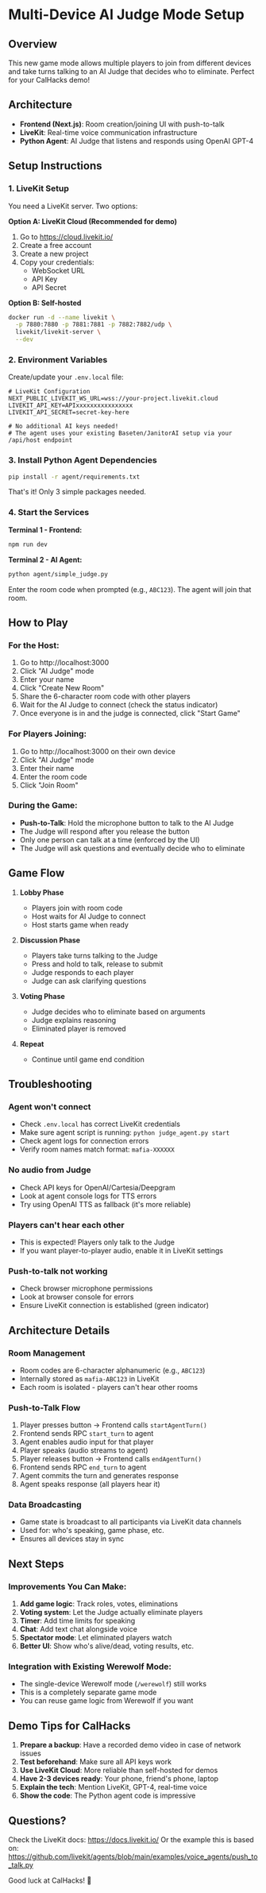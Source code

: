 # Multi-Device AI Judge Mode Setup

## Overview
This new game mode allows multiple players to join from different devices and take turns talking to an AI Judge that decides who to eliminate. Perfect for your CalHacks demo!

## Architecture
- **Frontend (Next.js)**: Room creation/joining UI with push-to-talk
- **LiveKit**: Real-time voice communication infrastructure
- **Python Agent**: AI Judge that listens and responds using OpenAI GPT-4

## Setup Instructions

### 1. LiveKit Setup
You need a LiveKit server. Two options:

**Option A: LiveKit Cloud (Recommended for demo)**
1. Go to https://cloud.livekit.io/
2. Create a free account
3. Create a new project
4. Copy your credentials:
   - WebSocket URL
   - API Key
   - API Secret

**Option B: Self-hosted**
```bash
docker run -d --name livekit \
  -p 7880:7880 -p 7881:7881 -p 7882:7882/udp \
  livekit/livekit-server \
  --dev
```

### 2. Environment Variables
Create/update your `.env.local` file:

```env
# LiveKit Configuration
NEXT_PUBLIC_LIVEKIT_WS_URL=wss://your-project.livekit.cloud
LIVEKIT_API_KEY=APIxxxxxxxxxxxxxxxx
LIVEKIT_API_SECRET=secret-key-here

# No additional AI keys needed!
# The agent uses your existing Baseten/JanitorAI setup via your /api/host endpoint
```

### 3. Install Python Agent Dependencies

```bash
pip install -r agent/requirements.txt
```

That's it! Only 3 simple packages needed.

### 4. Start the Services

**Terminal 1 - Frontend:**
```bash
npm run dev
```

**Terminal 2 - AI Agent:**
```bash
python agent/simple_judge.py
```

Enter the room code when prompted (e.g., `ABC123`). The agent will join that room.

## How to Play

### For the Host:
1. Go to http://localhost:3000
2. Click "AI Judge" mode
3. Enter your name
4. Click "Create New Room"
5. Share the 6-character room code with other players
6. Wait for the AI Judge to connect (check the status indicator)
7. Once everyone is in and the judge is connected, click "Start Game"

### For Players Joining:
1. Go to http://localhost:3000 on their own device
2. Click "AI Judge" mode
3. Enter their name
4. Enter the room code
5. Click "Join Room"

### During the Game:
- **Push-to-Talk**: Hold the microphone button to talk to the AI Judge
- The Judge will respond after you release the button
- Only one person can talk at a time (enforced by the UI)
- The Judge will ask questions and eventually decide who to eliminate

## Game Flow

1. **Lobby Phase**
   - Players join with room code
   - Host waits for AI Judge to connect
   - Host starts game when ready

2. **Discussion Phase**
   - Players take turns talking to the Judge
   - Press and hold to talk, release to submit
   - Judge responds to each player
   - Judge can ask clarifying questions

3. **Voting Phase**
   - Judge decides who to eliminate based on arguments
   - Judge explains reasoning
   - Eliminated player is removed

4. **Repeat**
   - Continue until game end condition

## Troubleshooting

### Agent won't connect
- Check `.env.local` has correct LiveKit credentials
- Make sure agent script is running: `python judge_agent.py start`
- Check agent logs for connection errors
- Verify room names match format: `mafia-XXXXXX`

### No audio from Judge
- Check API keys for OpenAI/Cartesia/Deepgram
- Look at agent console logs for TTS errors
- Try using OpenAI TTS as fallback (it's more reliable)

### Players can't hear each other
- This is expected! Players only talk to the Judge
- If you want player-to-player audio, enable it in LiveKit settings

### Push-to-talk not working
- Check browser microphone permissions
- Look at browser console for errors
- Ensure LiveKit connection is established (green indicator)

## Architecture Details

### Room Management
- Room codes are 6-character alphanumeric (e.g., `ABC123`)
- Internally stored as `mafia-ABC123` in LiveKit
- Each room is isolated - players can't hear other rooms

### Push-to-Talk Flow
1. Player presses button → Frontend calls `startAgentTurn()`
2. Frontend sends RPC `start_turn` to agent
3. Agent enables audio input for that player
4. Player speaks (audio streams to agent)
5. Player releases button → Frontend calls `endAgentTurn()`
6. Frontend sends RPC `end_turn` to agent
7. Agent commits the turn and generates response
8. Agent speaks response (all players hear it)

### Data Broadcasting
- Game state is broadcast to all participants via LiveKit data channels
- Used for: who's speaking, game phase, etc.
- Ensures all devices stay in sync

## Next Steps

### Improvements You Can Make:
1. **Add game logic**: Track roles, votes, eliminations
2. **Voting system**: Let the Judge actually eliminate players
3. **Timer**: Add time limits for speaking
4. **Chat**: Add text chat alongside voice
5. **Spectator mode**: Let eliminated players watch
6. **Better UI**: Show who's alive/dead, voting results, etc.

### Integration with Existing Werewolf Mode:
- The single-device Werewolf mode (`/werewolf`) still works
- This is a completely separate game mode
- You can reuse game logic from Werewolf if you want

## Demo Tips for CalHacks

1. **Prepare a backup**: Have a recorded demo video in case of network issues
2. **Test beforehand**: Make sure all API keys work
3. **Use LiveKit Cloud**: More reliable than self-hosted for demos
4. **Have 2-3 devices ready**: Your phone, friend's phone, laptop
5. **Explain the tech**: Mention LiveKit, GPT-4, real-time voice
6. **Show the code**: The Python agent code is impressive

## Questions?

Check the LiveKit docs: https://docs.livekit.io/
Or the example this is based on: https://github.com/livekit/agents/blob/main/examples/voice_agents/push_to_talk.py

Good luck at CalHacks! 🚀

